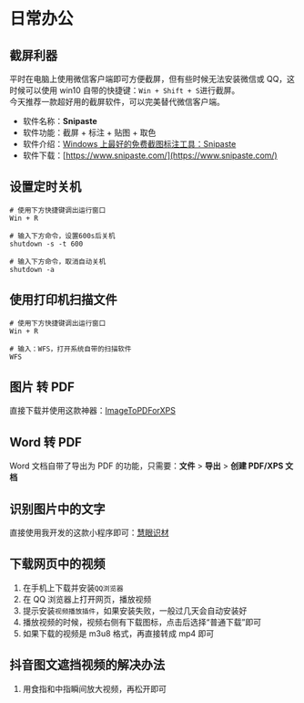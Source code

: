 # 日常办公

## 截屏利器

平时在电脑上使用微信客户端即可方便截屏，但有些时候无法安装微信或 QQ，这时候可以使用 win10 自带的快捷键：`Win + Shift + S`进行截屏。  
今天推荐一款超好用的截屏软件，可以完美替代微信客户端。

- 软件名称：**Snipaste**
- 软件功能：截屏 + 标注 + 贴图 + 取色
- 软件介绍：[Windows 上最好的免费截图标注工具：Snipaste](https://sspai.com/post/34962)
- 软件下载：[https://www.snipaste.com/](https://www.snipaste.com/)

## 设置定时关机

```shell
# 使用下方快捷键调出运行窗口
Win + R

# 输入下方命令，设置600s后关机
shutdown -s -t 600

# 输入下方命令，取消自动关机
shutdown -a
```

## 使用打印机扫描文件

```shell
# 使用下方快捷键调出运行窗口
Win + R

# 输入：WFS，打开系统自带的扫描软件
WFS
```

## 图片 转 PDF

直接下载并使用这款神器：[ImageToPDForXPS](/tech/recommend.html#工具类)

## Word 转 PDF

Word 文档自带了导出为 PDF 的功能，只需要：**文件** > **导出** > **创建 PDF/XPS 文档**

## 识别图片中的文字

直接使用我开发的这款小程序即可：[慧眼识材](/tech/projects.html#小程序)

## 下载网页中的视频

1. 在手机上下载并安装`QQ浏览器`
2. 在 QQ 浏览器上打开网页，播放视频
3. 提示安装`视频播放插件`，如果安装失败，一般过几天会自动安装好
4. 播放视频的时候，视频右侧有下载图标，点击后选择“普通下载”即可
5. 如果下载的视频是 m3u8 格式，再直接转成 mp4 即可

## 抖音图文遮挡视频的解决办法

1. 用食指和中指瞬间放大视频，再松开即可
